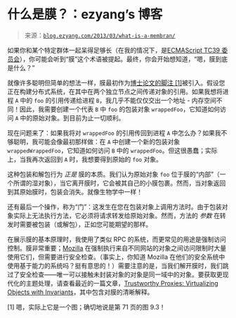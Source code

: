 <!--yml

category: 未分类

日期：2024-07-01 18:17:23

-->

# 什么是膜？：ezyang’s 博客

> 来源：[`blog.ezyang.com/2013/03/what-is-a-membran/`](http://blog.ezyang.com/2013/03/what-is-a-membran/)

如果你和某个特定群体一起呆得足够长（在我的情况下，是[ECMAScript TC39 委员会](http://wiki.ecmascript.org/doku.php)），你可能会听到“膜”这个术语被提起。最终，你会开始想知道，“嗯，膜到底是什么？”

就像许多聪明但简单的想法一样，膜最初作为[博士论文的脚注 [1]](http://www.erights.org/talks/thesis/)被引入。假设您正在构建分布式系统，在其中在两个独立节点之间传递对象的引用。如果我想将进程 `A` 中的 `foo` 的引用传递给进程 `B`，我几乎不能仅仅交出一个地址 - 内存空间不同！因此，我需要创建一个代表 `B` 中 `foo` 的包装对象 `wrappedFoo`，它知道如何访问 `A` 中的原始对象。到目前为止一切顺利。

现在问题来了：如果我将对 `wrappedFoo` 的引用传回到进程 `A` 中怎么办？如果我不够聪明，我可能会像最初那样做：在 `A` 中创建一个新的包装对象 `wrappedWrappedFoo`，它知道如何访问 `B` 中的 `wrappedFoo`。但这很愚蠢；实际上，当我再次返回到 `A` 时，我想要得到原始的 `foo` 对象。

这种包装和解包行为 *正是* 膜的本质。我们认为原始对象 `foo` 位于膜的“内部”（一个所谓的湿对象），当它离开膜时，它会被其自己的小膜包裹。然而，当对象返回到其原始膜时，包装会消失。就像生物学中一样！

还有最后一个操作，称为“门”：这发生在您在包装对象上调用方法时。由于包装对象实际上无法执行方法，它必须将请求转发给原始对象。然而，方法的 *参数* 在转发时需要被包装（或解包），正如您可能期望的那样。

在展示膜的基本原理时，我使用了类似 RPC 的系统，而更常见的用途是强制访问控制。膜非常重要；[Mozilla](https://developer.mozilla.org/en-US/docs/XPConnect_security_membranes) 在强制执行来自不同网站的对象之间访问限制时大量使用它们，但需要进行安全检查。（事实上，你知道 Mozilla 在他们的安全系统中使用基于能力的系统吗？挺有意思的！）需要注意的是，当我们解开膜时，我们跳过了安全检查——唯一可以接触未封装对象的对象是同一域中的对象。要获取更现代化的主题处理，请查看最近的一篇文章，[Trustworthy Proxies: Virtualizing Objects with Invariants](http://research.google.com/pubs/pub40736.html)，其中包含对膜的清晰解释。

[1] 嗯，实际上它是一个图；确切地说是第 71 页的图 9.3！
